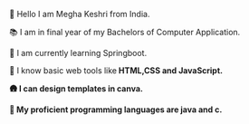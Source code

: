 <html>
  <ul style="list-style-type:disc">
    <p> 👋 Hello I am Megha Keshri from India.</p>
    <p> 📚 I am in final year of my Bachelors of Computer Application.</p>
    <p> 🌟 I am currently learning Springboot.</p>
    <p> 🚀 I know basic web tools like<strong> HTML,CSS and JavaScript<strong>.</p>
    <p> 🛖 I can design templates in canva.</p>
     <p>🧆 My proficient programming languages are java and c.</p>
   <ul>
</html>

